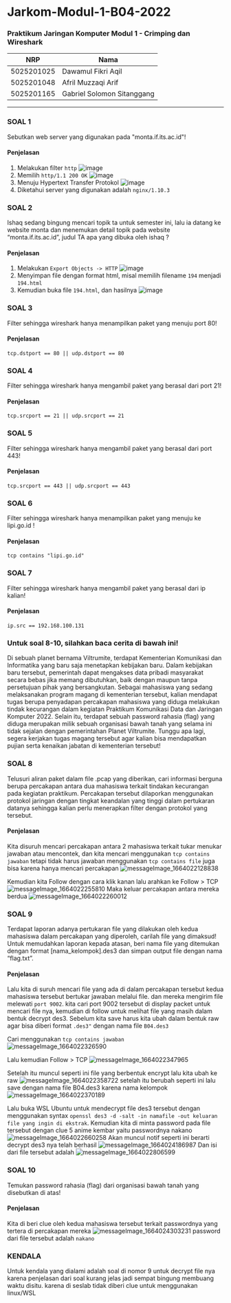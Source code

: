 # Jarkom-Modul-1-B04-2022

### Praktikum Jaringan Komputer Modul 1 - Crimping dan Wireshark
NRP | Nama
-----------|---------------------------
5025201025 | Dawamul Fikri Aqil
5025201048 | Afril Muzzaqi Arif
5025201165 | Gabriel Solomon Sitanggang
-----------------------------------------------------------------

### SOAL 1
Sebutkan web server yang digunakan pada "monta.if.its.ac.id"!
#### Penjelasan
1. Melakukan filter ```http```
![image](https://user-images.githubusercontent.com/102939348/192096248-8eaee681-2955-404e-ab52-ea2275f72be5.png)
2. Memilih ```http/1.1 200 OK```
![image](https://user-images.githubusercontent.com/102939348/192096296-20ec3b63-8f1e-42fc-9655-18d773dead06.png)
3. Menuju Hypertext Transfer Protokol
![image](https://user-images.githubusercontent.com/102939348/192096353-e0ac1bc2-c5a5-425d-b996-1da9827b1784.png)
4. Diketahui server yang digunakan adalah ```nginx/1.10.3```


### SOAL 2
Ishaq sedang bingung mencari topik ta untuk semester ini, lalu ia datang ke website monta dan menemukan detail topik pada website “monta.if.its.ac.id”, judul TA apa yang dibuka oleh ishaq ?
#### Penjelasan
1. Melakukan ```Export Objects -> HTTP```
![image](https://user-images.githubusercontent.com/102939348/192096539-1d245bf8-5340-40d7-9563-99308834b53a.png)
2. Menyimpan file dengan format html, misal memilih filename ```194``` menjadi ```194.html```
3. Kemudian buka file ```194.html```, dan hasilnya
![image](https://user-images.githubusercontent.com/102939348/192096731-663cd514-2559-4d60-81b8-a594ab541ad7.png)


### SOAL 3
Filter sehingga wireshark hanya menampilkan paket yang menuju port 80! 
#### Penjelasan
```tcp.dstport == 80 || udp.dstport == 80```


### SOAL 4
Filter sehingga wireshark hanya mengambil paket yang berasal dari port 21!
#### Penjelasan
```tcp.srcport == 21 || udp.srcport == 21```


### SOAL 5
Filter sehingga wireshark hanya mengambil paket yang berasal dari port 443!
#### Penjelasan
```tcp.srcport == 443 || udp.srcport == 443```


### SOAL 6
Filter sehingga wireshark hanya menampilkan paket yang menuju ke lipi.go.id !
#### Penjelasan
```tcp contains "lipi.go.id"```


### SOAL 7
Filter sehingga wireshark hanya mengambil paket yang berasal dari ip kalian!
#### Penjelasan
```ip.src == 192.168.100.131```


### Untuk soal 8-10, silahkan baca cerita di bawah ini!
Di sebuah planet bernama Viltrumite, terdapat Kementerian Komunikasi dan Informatika yang baru saja menetapkan kebijakan baru. Dalam kebijakan baru tersebut, pemerintah dapat mengakses data pribadi masyarakat secara bebas jika memang dibutuhkan, baik dengan maupun tanpa persetujuan pihak yang bersangkutan. Sebagai mahasiswa yang sedang melaksanakan program magang di kementerian tersebut, kalian mendapat tugas berupa penyadapan percakapan mahasiswa yang diduga melakukan tindak kecurangan dalam kegiatan Praktikum Komunikasi Data dan Jaringan Komputer 2022. Selain itu, terdapat sebuah password rahasia (flag) yang diduga merupakan milik sebuah organisasi bawah tanah yang selama ini tidak sejalan dengan pemerintahan Planet Viltrumite. Tunggu apa lagi, segera kerjakan tugas magang tersebut agar kalian bisa mendapatkan pujian serta kenaikan jabatan di kementerian tersebut!

### SOAL 8
Telusuri aliran paket dalam file .pcap yang diberikan, cari informasi berguna berupa percakapan antara dua mahasiswa terkait tindakan kecurangan pada kegiatan praktikum. Percakapan tersebut dilaporkan menggunakan protokol jaringan dengan tingkat keandalan yang tinggi dalam pertukaran datanya sehingga kalian perlu menerapkan filter dengan protokol yang tersebut.
#### Penjelasan
Kita disuruh mencari percakapan antara 2 mahasiswa terkait tukar menukar jawaban atau mencontek, dan kita mencari menggunakan ```tcp contains jawaban``` tetapi tidak harus jawaban menggunakan ```tcp contains file``` juga bisa karena hanya mencari percakapan
![messageImage_1664022128838](https://user-images.githubusercontent.com/91501217/192098571-3fd59bb4-33d8-4681-8f98-6402bcf46ee3.jpg)

Kemudian kita Follow dengan cara klik kanan lalu arahkan ke Follow > TCP
![messageImage_1664022255810](https://user-images.githubusercontent.com/91501217/192098791-6b2e90f4-9038-4c0c-bc48-d7d7caa1fe7f.jpg)
Maka keluar percakapan antara mereka berdua
![messageImage_1664022260012](https://user-images.githubusercontent.com/91501217/192098730-d5621ee5-a5c3-44e7-9f92-944440d4f177.jpg)

### SOAL 9
Terdapat laporan adanya pertukaran file yang dilakukan oleh kedua mahasiswa dalam percakapan yang diperoleh, carilah file yang dimaksud! Untuk memudahkan laporan kepada atasan, beri nama file yang ditemukan dengan format [nama_kelompok].des3 dan simpan output file dengan nama “flag.txt”.
#### Penjelasan
Lalu kita di suruh mencari file yang ada di dalam percakapan tersebut kedua mahasiswa tersebut bertukar jawaban melalui file. dan mereka mengirim file melewati ```port 9002```. kita cari port 9002 tersebut di display packet untuk mencari file nya, kemudian di follow untuk melihat file yang masih dalam bentuk decrypt des3. Sebelum kita save harus kita ubah dalam bentuk raw agar bisa diberi format ```.des3"``` dengan nama file ```B04.des3```

Cari menggunakan ```tcp contains jawaban```
![messageImage_1664022326590](https://user-images.githubusercontent.com/91501217/192098889-bec11e71-97d8-497e-99e3-815cfb4d9d9a.jpg)

Lalu kemudian Follow > TCP
![messageImage_1664022347965](https://user-images.githubusercontent.com/91501217/192098952-147b643d-89e8-4161-b4ac-8b9c5ae89490.jpg)

Setelah itu muncul seperti ini file yang berbentuk encrypt lalu kita ubah ke raw
![messageImage_1664022358722](https://user-images.githubusercontent.com/91501217/192099006-9ad79a9c-9eba-4e1b-a626-ec298b26ef0f.jpg)
setelah itu berubah seperti ini lalu save dengan nama file B04.des3 karena nama kelompok
![messageImage_1664022370189](https://user-images.githubusercontent.com/91501217/192099048-b1c862f6-b183-4772-a160-6abc5621c2e3.jpg)

Lalu buka WSL Ubuntu untuk mendecrypt file des3 tersebut dengan menggunakan syntax ```openssl des3 -d -salt -in namafile -out keluaran file yang ingin di ekstrak```.
Kemudian kita di minta password pada file tersebut dengan clue 5 anime kembar yaitu passwordnya nakano
![messageImage_1664022660258](https://user-images.githubusercontent.com/91501217/192099095-52f2367b-a96f-4448-8b7b-6e5240f9267a.jpg)
Akan muncul notif seperti ini berarti decrypt des3 nya telah berhasil
![messageImage_1664024186987](https://user-images.githubusercontent.com/91501217/192099171-a6a6eafa-fb42-48b8-9549-7d0ac71d69b9.jpg)
Dan isi dari file tersebut adalah
![messageImage_1664022806599](https://user-images.githubusercontent.com/91501217/192099200-6422b25e-fbd2-45ac-8069-75782f63fb01.jpg)


### SOAL 10
Temukan password rahasia (flag) dari organisasi bawah tanah yang disebutkan di atas!
#### Penjelasan
Kita di beri clue oleh kedua mahasiswa tersebut terkait passwordnya yang tertera di percakapan mereka
![messageImage_1664024303231](https://user-images.githubusercontent.com/91501217/192099284-e7f055e8-61cc-4b71-9af8-16ace9060e27.jpg)
password dari file tersebut adalah ```nakano```

### KENDALA
Untuk kendala yang dialami adalah soal di nomor 9 untuk decrypt file nya karena penjelasan dari soal kurang jelas jadi sempat bingung membuang waktu disitu. karena di seslab tidak diberi clue untuk menggunakan linux/WSL
